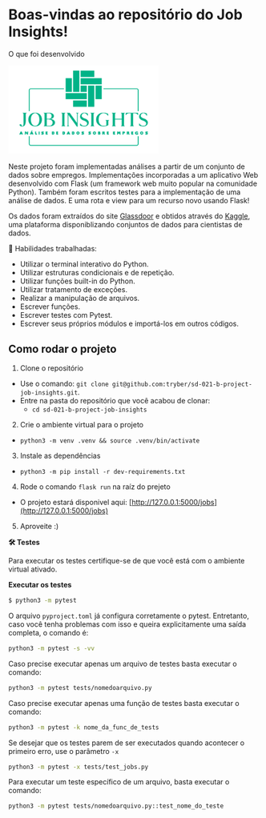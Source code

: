 # Boas-vindas ao repositório do Job Insights!

  <p align="center">
    <p>O que foi desenvolvido</p>
    <img src="/.images/job.png" alt="Logo Aplicação" width="300"/>
  </p>
  
  Neste projeto foram implementadas análises a partir de um conjunto de dados sobre empregos. Implementações incorporadas a um aplicativo Web desenvolvido com Flask (um framework web muito popular na comunidade Python). Também foram escritos testes para a implementação de uma análise de dados. E uma rota e view para um recurso novo usando Flask!

Os dados foram extraídos do site [Glassdoor](https://www.glassdoor.com.br/) e obtidos através do [Kaggle](https://www.kaggle.com/atharvap329/glassdoor-data-science-job-data), uma plataforma disponiblizando conjuntos de dados para cientistas de dados.

🚵 Habilidades trabalhadas:

  <ul>
    <li>Utilizar o terminal interativo do Python.</li>
    <li>Utilizar estruturas condicionais e de repetição.</li>
    <li>Utilizar funções built-in do Python.</li>
    <li>Utilizar tratamento de exceções.</li>
    <li>Realizar a manipulação de arquivos.</li>
    <li>Escrever funções.</li>
    <li>Escrever testes com Pytest.</li>
    <li>Escrever seus próprios módulos e importá-los em outros códigos.</li>
  </ul>

## Como rodar o projeto

1. Clone o repositório

- Use o comando: `git clone git@github.com:tryber/sd-021-b-project-job-insights.git`.
- Entre na pasta do repositório que você acabou de clonar:
  - `cd sd-021-b-project-job-insights`

2. Crie o ambiente virtual para o projeto

- `python3 -m venv .venv && source .venv/bin/activate`

3. Instale as dependências

- `python3 -m pip install -r dev-requirements.txt`

4. Rode o comando `flask run` na raíz do prejeto

- O projeto estará disponivel aqui: [http://127.0.0.1:5000/jobs](http://127.0.0.1:5000/jobs)

5. Aproveite :)

<strong>🛠 Testes</strong><br />

Para executar os testes certifique-se de que você está com o ambiente virtual ativado.

<strong>Executar os testes</strong>

```bash
$ python3 -m pytest
```

O arquivo `pyproject.toml` já configura corretamente o pytest. Entretanto, caso você tenha problemas com isso e queira explicitamente uma saída completa, o comando é:

```bash
python3 -m pytest -s -vv
```

Caso precise executar apenas um arquivo de testes basta executar o comando:

```bash
python3 -m pytest tests/nomedoarquivo.py
```

Caso precise executar apenas uma função de testes basta executar o comando:

```bash
python3 -m pytest -k nome_da_func_de_tests
```

Se desejar que os testes parem de ser executados quando acontecer o primeiro erro, use o parâmetro `-x`

```bash
python3 -m pytest -x tests/test_jobs.py
```

Para executar um teste específico de um arquivo, basta executar o comando:

```bash
python3 -m pytest tests/nomedoarquivo.py::test_nome_do_teste
```
